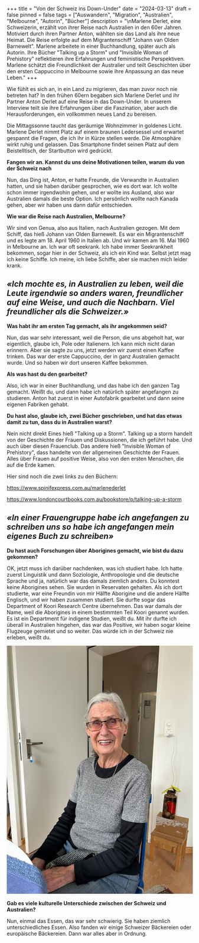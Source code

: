 +++
title = "Von der Schweiz ins Down-Under"
date = "2024-03-13"
draft = false
pinned = false
tags = ["Auswandern", "Migration", "Australien", "Melbourne", "Autorin", "Bücher"]
description = "\nMarlene Derlet, eine Schweizerin, erzählt von ihrer Reise nach Australien in den 60er Jahren. Motiviert durch ihren Partner Anton, wählten sie das Land als ihre neue Heimat. Die Reise erfolgte auf dem Migrantenschiff \"Johann van Olden Barnewelt\". Marlene arbeitete in einer Buchhandlung, später auch als Autorin. Ihre Bücher \"Talking up a Storm\" und \"Invisible Woman of Prehistory\" reflektieren ihre Erfahrungen und feministische Perspektiven. Marlene schätzt die Freundlichkeit der Australier und teilt Geschichten über den ersten Cappuccino in Melbourne sowie ihre Anpassung an das neue Leben."
+++


Wie fühlt es sich an, in ein Land zu migrieren, das man zuvor noch nie betreten hat? In den frühen 60ern begaben sich Marlene Derlet und ihr Partner Anton Derlet auf eine Reise in das Down-Under. In unserem Interview teilt sie ihre Erfahrungen über die Faszination, aber auch die Herausforderungen, ein vollkommen neues Land zu bereisen.



Die Mittagssonne taucht das geräumige Wohnzimmer in goldenes Licht. Marlene Derlet nimmt Platz auf einem braunen Ledersessel und erwartet gespannt die Fragen, die ich ihr in Kürze stellen werde. Die Atmosphäre wirkt ruhig und gelassen. Das Smartphone findet seinen Platz auf dem Beistelltisch, der Startbutton wird gedrückt.



**Fangen wir an. Kannst du uns deine Motivationen teilen, warum du von der Schweiz nach**

Nun, das Ding ist, Anton, er hatte Freunde, die Verwandte in Australien hatten, und sie haben darüber gesprochen, wie es dort war. Ich wollte schon immer irgendwohin gehen, und er wollte ins Ausland, also war Australien damals die beste Option. Ich persönlich wollte nach Kanada gehen, aber wir haben uns dann dafür entschieden.

**Wie war die Reise nach Australien, Melbourne?**                                         

Wir sind von Genua, also aus Italien, nach Australien gezogen. Mit dem Schiff, das hieß Johann van Olden Barnewelt. Es war ein Migrantenschiff und es legte am 18. April 1960 in Italien ab. Und wir kamen am 16. Mai 1960 in Melbourne an. Ich war oft seekrank. Ich habe immer Seekrankheit bekommen, sogar hier in der Schweiz, als ich ein Kind war. Selbst jetzt mag ich keine Schiffe. Ich meine, ich liebe Schiffe, aber sie machen mich leider krank.

## ***«Ich mochte es, in Australien zu leben, weil die Leute irgendwie so anders waren, freundlicher auf eine Weise, und auch die Nachbarn. Viel freundlicher als die Schweizer.»***

**Was habt ihr am ersten Tag gemacht, als ihr angekommen seid?**

Nun, das war sehr interessant, weil die Person, die uns abgeholt hat, war eigentlich, glaube ich, Pole oder Italienern. Ich kann mich nicht daran erinnern. Aber sie sagte zu uns, jetzt werden wir zuerst einen Kaffee trinken. Das war der erste Cappuccino, der in ganz Australien gemacht wurde. Und so haben wir dort unseren Kaffee bekommen.

**Als was hast du den gearbeitet?**

Also, ich war in einer Buchhandlung, und das habe ich den ganzen Tag gemacht. Weißt du, und dann habe ich natürlich später angefangen zu studieren. Anton hat zuerst in einer Autofabrik gearbeitet und dann seine eigenen Fabriken gehabt.

**Du hast also, glaube ich, zwei Bücher geschrieben, und hat das etwas damit zu tun, dass du in Australien warst?**

Nein nicht direkt Eines hieß "Talking up a Storm". Talking up a storm handelt von der Geschichte der Frauen und Diskussionen, die ich geführt habe. Und auch über diesen Frauenclub. Das andere hieß "Invisible Woman of Prehistory", dass handelte von der allgemeinen Geschichte der Frauen. Alles über Frauen auf positive Weise, also von den ersten Menschen, die auf die Erde kamen.

Hier sind noch die zwei links zu den Büchern:

https://www.spinifexpress.com.au/marlenederlet

https://www.londoncourtbooks.com.au/bookstore/p/talking-up-a-storm

## ***«In einer Frauengruppe habe ich angefangen zu schreiben uns so habe ich angefangen mein eigenes Buch zu schreiben»***

**Du hast auch Forschungen über Aborigines gemacht, wie bist du dazu gekommen?**

OK, jetzt muss ich darüber nachdenken, was ich studiert habe. Ich hatte zuerst Linguistik und dann Soziologie, Anthropologie und die deutsche Sprache und ja, natürlich war das damals ziemlich anders. Du konntest keine Aborigines sehen. Sie wurden in Reservaten gehalten. Als ich dort studierte, war eine Freundin von mir Hälfte Aborigine und die andere Hälfte Englisch, und wir haben zusammen studiert. Sie durfte sogar das Department of Koori Research Centre übernehmen. Das war damals der Name, weil die Aborigines in einem bestimmten Teil Koori genannt wurden. Es ist ein Department für indigene Studien, weißt du. Mit ihr durfte ich überall in Australien hingehen, das war das Positive, wir haben sogar kleine Flugzeuge gemietet und so weiter. Das würde ich in der Schweiz nie erleben, weißt du.

![Marlene Derlet, geboren 14.09.1936, ist in den 60ern nach Australien Melbourne ausgewandert. 2008 kam sie wegen ihren Enkelkindern wieder zurück in die Schweiz. Heute lebt sie in einer kleinenr Wohnung auserhalb von Basel.](whatsapp-image-2024-02-24-at-1.50.40-pm.jpeg)

**Gab es viele kulturelle Unterschiede zwischen der Schweiz und Australien?**

Nun, einmal das Essen, das war sehr schwierig. Sie haben ziemlich unterschiedliches Essen. Also fanden wir einige Schweizer Bäckereien oder europäische Bäckereien. Dann war alles aber in Ordnung.